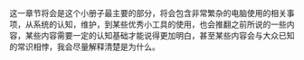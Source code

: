 这一章节将会是这个小册子最主要的部分，将会包含非常繁杂的电脑使用的相关事项，从系统的认知，维护，到某些优秀小工具的使用，也会推翻之前所说的一些内容，某些内容需要一定的认知基础才能说得更加明白，甚至某些内容会与大众已知的常识相悖，我会尽量解释清楚是为什么。